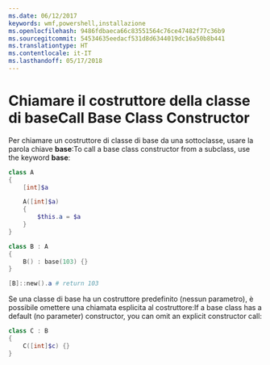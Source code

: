 ```yaml
---
ms.date: 06/12/2017
keywords: wmf,powershell,installazione
ms.openlocfilehash: 9486fdbaeca66c83551564c76ce47482f77c36b9
ms.sourcegitcommit: 54534635eedacf531d8d6344019dc16a50b8b441
ms.translationtype: HT
ms.contentlocale: it-IT
ms.lasthandoff: 05/17/2018
---
```

# <a name="call-base-class-constructor"></a><span data-ttu-id="b231e-102">Chiamare il costruttore della classe di base</span><span class="sxs-lookup"><span data-stu-id="b231e-102">Call Base Class Constructor</span></span>

<span data-ttu-id="b231e-103">Per chiamare un costruttore di classe di base da una sottoclasse, usare la parola chiave **base**:</span><span class="sxs-lookup"><span data-stu-id="b231e-103">To call a base class constructor from a subclass, use the keyword **base**:</span></span>

```powershell
class A
{
    [int]$a

    A([int]$a)
    {
        $this.a = $a
    }
}

class B : A
{
    B() : base(103) {}
}

[B]::new().a # return 103
```

<span data-ttu-id="b231e-104">Se una classe di base ha un costruttore predefinito (nessun parametro), è possibile omettere una chiamata esplicita al costruttore:</span><span class="sxs-lookup"><span data-stu-id="b231e-104">If a base class has a default (no parameter) constructor, you can omit an explicit constructor call:</span></span>

```powershell
class C : B
{
    C([int]$c) {}
}
```
